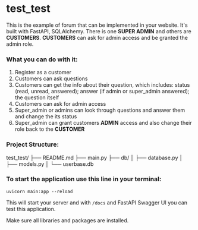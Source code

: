 # test_test

This is the example of forum that can be implemented in your website. It's built with FastAPI, SQLAlchemy. 
There is one **SUPER ADMIN** and others are **CUSTOMERS**. **CUSTOMERS** can ask for admin access and be granted the admin role. 
### What you can do with it:
1. Register as a customer
2. Customers can ask questions 
3. Customers can get the info about their question, which includes: status (read, unread, answered); answer (if admin or super_admin answered); the question itself 
4. Customers can ask for admin access 
5. Super_admin or admins can look through questions and answer them and change the its status 
6. Super_admin can grant customers **ADMIN** access and also change their role back to the **CUSTOMER** 

### Project Structure: 
test_test/ ├── README.md ├── main.py ├── db/ │ ├── database.py │ ├── models.py │ └── userbase.db

### To start the application use this line in your terminal: 
```
uvicorn main:app --reload
```

This will start your server and with `/docs` and FastAPI Swagger UI you can test this application. 

Make sure all libraries and packages are installed. 